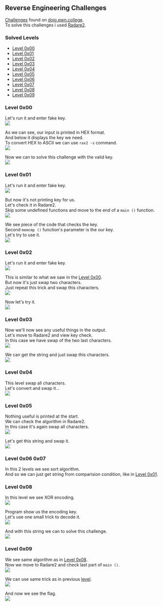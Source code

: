 ## Reverse Engineering Challenges
[Challenges](https://dojo.pwn.college/challenges/reversing) found on [dojo.pwn.college](https://dojo.pwn.college/).  
To solve this challenges i used [Radare2](https://github.com/radareorg/radare2).

### Solved Levels
- [Level 0x00](#level-0x00)
- [Level 0x01](#level-0x01)
- [Level 0x02](#level-0x02)
- [Level 0x03](#level-0x03)
- [Level 0x04](#level-0x04)
- [Level 0x05](#level-0x05)
- [Level 0x06](#level-0x06-0x07)
- [Level 0x07](#level-0x06-0x07)
- [Level 0x08](#level-0x08)
- [Level 0x09](#level-0x09)

### Level 0x00
Let's run it and enter fake key.  
![](screenshots/lvl0/test.png)  
  
As we can see, our input is printed in HEX format.  
And below it displays the key we need.  
To convert HEX to ASCII we can use `rax2 -s` command.  
![](screenshots/lvl0/unhex.png)  
  
Now we can to solve this challenge with the valid key.  
![](screenshots/lvl0/flag.png)  

### Level 0x01
Let's run it and enter fake key.  
![](screenshots/lvl1/test.png)  
  
But now it's not printing key for us.  
Let's check it in Radare2.  
Skip some undefined functions and move to the end of a `main ()` function.  
![](screenshots/lvl1/keycheck.png)  
  
We see piece of the code that checks the key.  
Second `memcmp ()` function's parameter is the our key.  
Let's try to use it.  
![](screenshots/lvl1/flag.png)

### Level 0x02
Let's run it and enter fake key.  
![](screenshots/lvl2/test.png)  
  
This is similar to what we saw in the [Level 0x00](#level-0x00).  
But now it's just swap two characters.  
Just repeat this trick and swap this characters.  
![](screenshots/lvl2/unhex.png)  
  
Now let's try it.  
![](screenshots/lvl2/flag.png)

### Level 0x03
Now we'll now see any useful things in the output.  
Let's move to Radare2 and view key check.  
In this case we have swap of the two last characters.  
![](screenshots/lvl3/swap.png)  
  
We can get the string and just swap this characters.  
![](screenshots/lvl3/flag.png)

### Level 0x04
This level swap all characters.  
Let's convert and swap it...  
![](screenshots/lvl4/flag.png)

### Level 0x05
Nothing useful is printed at the start.  
We can check the algorithm in Radare2.   
In this case it's again swap all characters.  
![](screenshots/lvl5/swap.png)  
  
Let's get this string and swap it.  
![](screenshots/lvl5/flag.png)

### Level 0x06 0x07
In this 2 levels we see sort algorithm.  
And so we can just get string from comparision condition, like in [Level 0x01](#level-0x01).

### Level 0x08
In this level we see XOR encoding.  
![](screenshots/lvl8/test.png)  
  
Program show us the encoding key.  
Let's use one small trick to decode it.  
![](screenshots/lvl8/unxor.png)  
  
And with this string we can to solve this challenge.  
![](screenshots/lvl8/flag.png)

### Level 0x09
We see same algorithm as in [Level 0x08](#level-0x08).  
Now we move to Radare2 and check last part of `main ()`.  
![](screenshots/lvl9/check.png)  
  
We can use same trick as in previous [level](#level0x08).  
![](screenshots/lvl9/unxor.png)  
  
And now we see the flag.  
![](screenshots/lvl9/flag.png)

